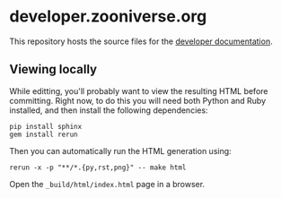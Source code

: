 developer.zooniverse.org
========================

This repository hosts the source files for the [developer documentation](http://developer.zooniverse.org).

## Viewing locally

While editting, you'll probably want to view the resulting HTML before committing. Right now, to do this you
will need both Python and Ruby installed, and then install the following dependencies:

```
pip install sphinx
gem install rerun
```

Then you can automatically run the HTML generation using:

```
rerun -x -p "**/*.{py,rst,png}" -- make html
```

Open the `_build/html/index.html` page in a browser.

